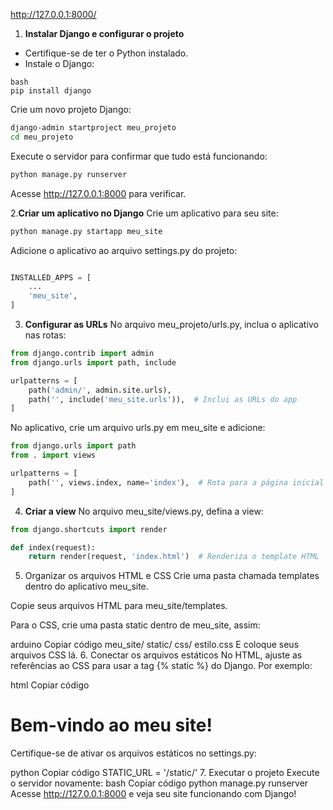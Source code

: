 http://127.0.0.1:8000/

 1. **Instalar Django e configurar o projeto**
- Certifique-se de ter o Python instalado.
- Instale o Django:
```
bash
pip install django
```
Crie um novo projeto Django:
```bash
django-admin startproject meu_projeto
cd meu_projeto
```
Execute o servidor para confirmar que tudo está funcionando:
```bash
python manage.py runserver
```
Acesse http://127.0.0.1:8000 para verificar.

2.**Criar um aplicativo no Django**
   Crie um aplicativo para seu site:
```bash
python manage.py startapp meu_site
```
Adicione o aplicativo ao arquivo settings.py do projeto:
```python

INSTALLED_APPS = [
    ...
    'meu_site',
]
```
3. **Configurar as URLs**
No arquivo meu_projeto/urls.py, inclua o aplicativo nas rotas:

```python
from django.contrib import admin
from django.urls import path, include

urlpatterns = [
    path('admin/', admin.site.urls),
    path('', include('meu_site.urls')),  # Inclui as URLs do app
]
```
No aplicativo, crie um arquivo urls.py em meu_site e adicione:

```python
from django.urls import path
from . import views

urlpatterns = [
    path('', views.index, name='index'),  # Rota para a página inicial
]
```
4. **Criar a view**
No arquivo meu_site/views.py, defina a view:
```python
from django.shortcuts import render

def index(request):
    return render(request, 'index.html')  # Renderiza o template HTML
```

5. Organizar os arquivos HTML e CSS
Crie uma pasta chamada templates dentro do aplicativo meu_site.

Copie seus arquivos HTML para meu_site/templates.

Para o CSS, crie uma pasta static dentro de meu_site, assim:

arduino
Copiar código
meu_site/
    static/
        css/
            estilo.css
E coloque seus arquivos CSS lá.
6. Conectar os arquivos estáticos
No HTML, ajuste as referências ao CSS para usar a tag {% static %} do Django. Por exemplo:

html
Copiar código
<!DOCTYPE html>
<html lang="en">
<head>
    <link rel="stylesheet" href="{% static 'css/estilo.css' %}">
    <title>Meu Site</title>
</head>
<body>
    <h1>Bem-vindo ao meu site!</h1>
</body>
</html>
Certifique-se de ativar os arquivos estáticos no settings.py:

python
Copiar código
STATIC_URL = '/static/'
7. Executar o projeto
Execute o servidor novamente:
bash
Copiar código
python manage.py runserver
Acesse http://127.0.0.1:8000 e veja seu site funcionando com Django!
